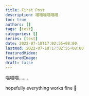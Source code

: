 ```yaml
---
title: First Post
description: 喵喵喵喵喵喵
toc: true
authors: []
tags: [test]
categories: []
series: [test]
date: 2022-07-18T17:02:55+08:00
lastmod: 2022-07-18T17:02:55+08:00
featuredVideo:
featuredImage:
draft: false
---
```


喵喵喵.......

hopefully everything works fine :cold_face:
